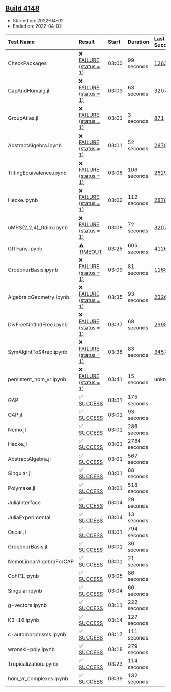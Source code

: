 ## [Build 4148](https://oscarci.mathematik.uni-kl.de/job/oscar-stable/4148/)

* Started on: 2022-04-02
* Ended on: 2022-04-02

| Test Name    | Result | Start | Duration | Last Success | First Failure |
|:-------------|:-------|:------|:---------|:-------------|:--------------|
| CheckPackages | ❌ [FAILURE (status = 1)](https://oscarci.mathematik.uni-kl.de/job/oscar-stable/4148/artifact/logs/build-4148/CheckPackages.log) | 03:00 | 99 seconds | [1263](https://oscarci.mathematik.uni-kl.de/job/oscar-stable/1263/) | [1264](https://oscarci.mathematik.uni-kl.de/job/oscar-stable/1264/) |
| CapAndHomalg.jl | ❌ [FAILURE (status = 1)](https://oscarci.mathematik.uni-kl.de/job/oscar-stable/4148/artifact/logs/build-4148/CapAndHomalg.jl.log) | 03:03 | 63 seconds | [3207](https://oscarci.mathematik.uni-kl.de/job/oscar-stable/3207/) | [3208](https://oscarci.mathematik.uni-kl.de/job/oscar-stable/3208/) |
| GroupAtlas.jl | ❌ [FAILURE (status = 1)](https://oscarci.mathematik.uni-kl.de/job/oscar-stable/4148/artifact/logs/build-4148/GroupAtlas.jl.log) | 03:01 | 3 seconds | [871](https://oscarci.mathematik.uni-kl.de/job/oscar-stable/871/) | [872](https://oscarci.mathematik.uni-kl.de/job/oscar-stable/872/) |
| AbstractAlgebra.ipynb | ❌ [FAILURE (status = 1)](https://oscarci.mathematik.uni-kl.de/job/oscar-stable/4148/artifact/logs/build-4148/AbstractAlgebra.ipynb.log) | 03:01 | 52 seconds | [2878](https://oscarci.mathematik.uni-kl.de/job/oscar-stable/2878/) | [2879](https://oscarci.mathematik.uni-kl.de/job/oscar-stable/2879/) |
| TiltingEquivalence.ipynb | ❌ [FAILURE (status = 1)](https://oscarci.mathematik.uni-kl.de/job/oscar-stable/4148/artifact/logs/build-4148/TiltingEquivalence.ipynb.log) | 03:06 | 106 seconds | [2629](https://oscarci.mathematik.uni-kl.de/job/oscar-stable/2629/) | [2630](https://oscarci.mathematik.uni-kl.de/job/oscar-stable/2630/) |
| Hecke.ipynb | ❌ [FAILURE (status = 1)](https://oscarci.mathematik.uni-kl.de/job/oscar-stable/4148/artifact/logs/build-4148/Hecke.ipynb.log) | 03:02 | 112 seconds | [2878](https://oscarci.mathematik.uni-kl.de/job/oscar-stable/2878/) | [2879](https://oscarci.mathematik.uni-kl.de/job/oscar-stable/2879/) |
| uMPS(2,2,4)_0dim.ipynb | ❌ [FAILURE (status = 1)](https://oscarci.mathematik.uni-kl.de/job/oscar-stable/4148/artifact/logs/build-4148/uMPS-2-2-4-_0dim.ipynb.log) | 03:08 | 72 seconds | [3207](https://oscarci.mathematik.uni-kl.de/job/oscar-stable/3207/) | [3208](https://oscarci.mathematik.uni-kl.de/job/oscar-stable/3208/) |
| GITFans.ipynb | ⚠ [TIMEOUT](https://oscarci.mathematik.uni-kl.de/job/oscar-stable/4148/artifact/logs/build-4148/GITFans.ipynb.log) | 03:25 | 605 seconds | [4126](https://oscarci.mathematik.uni-kl.de/job/oscar-stable/4126/) | [4127](https://oscarci.mathematik.uni-kl.de/job/oscar-stable/4127/) |
| GroebnerBasis.ipynb | ❌ [FAILURE (status = 1)](https://oscarci.mathematik.uni-kl.de/job/oscar-stable/4148/artifact/logs/build-4148/GroebnerBasis.ipynb.log) | 03:09 | 81 seconds | [1168](https://oscarci.mathematik.uni-kl.de/job/oscar-stable/1168/) | [1169](https://oscarci.mathematik.uni-kl.de/job/oscar-stable/1169/) |
| AlgebraicGeometry.ipynb | ❌ [FAILURE (status = 1)](https://oscarci.mathematik.uni-kl.de/job/oscar-stable/4148/artifact/logs/build-4148/AlgebraicGeometry.ipynb.log) | 03:35 | 93 seconds | [2326](https://oscarci.mathematik.uni-kl.de/job/oscar-stable/2326/) | [2327](https://oscarci.mathematik.uni-kl.de/job/oscar-stable/2327/) |
| DivFreeNotIndFree.ipynb | ❌ [FAILURE (status = 1)](https://oscarci.mathematik.uni-kl.de/job/oscar-stable/4148/artifact/logs/build-4148/DivFreeNotIndFree.ipynb.log) | 03:37 | 68 seconds | [2998](https://oscarci.mathematik.uni-kl.de/job/oscar-stable/2998/) | [2999](https://oscarci.mathematik.uni-kl.de/job/oscar-stable/2999/) |
| SymAlgIntToS4rep.ipynb | ❌ [FAILURE (status = 1)](https://oscarci.mathematik.uni-kl.de/job/oscar-stable/4148/artifact/logs/build-4148/SymAlgIntToS4rep.ipynb.log) | 03:38 | 83 seconds | [3457](https://oscarci.mathematik.uni-kl.de/job/oscar-stable/3457/) | [3458](https://oscarci.mathematik.uni-kl.de/job/oscar-stable/3458/) |
| persistent_hom_vr.ipynb | ❌ [FAILURE (status = 1)](https://oscarci.mathematik.uni-kl.de/job/oscar-stable/4148/artifact/logs/build-4148/persistent_hom_vr.ipynb.log) | 03:41 | 15 seconds | unknown | unknown |
| GAP | ✅ [SUCCESS](https://oscarci.mathematik.uni-kl.de/job/oscar-stable/4148/artifact/logs/build-4148/GAP.log) | 03:01 | 175 seconds |  |  |
| GAP.jl | ✅ [SUCCESS](https://oscarci.mathematik.uni-kl.de/job/oscar-stable/4148/artifact/logs/build-4148/GAP.jl.log) | 03:01 | 93 seconds |  |  |
| Nemo.jl | ✅ [SUCCESS](https://oscarci.mathematik.uni-kl.de/job/oscar-stable/4148/artifact/logs/build-4148/Nemo.jl.log) | 03:01 | 286 seconds |  |  |
| Hecke.jl | ✅ [SUCCESS](https://oscarci.mathematik.uni-kl.de/job/oscar-stable/4148/artifact/logs/build-4148/Hecke.jl.log) | 03:01 | 2784 seconds |  |  |
| AbstractAlgebra.jl | ✅ [SUCCESS](https://oscarci.mathematik.uni-kl.de/job/oscar-stable/4148/artifact/logs/build-4148/AbstractAlgebra.jl.log) | 03:01 | 567 seconds |  |  |
| Singular.jl | ✅ [SUCCESS](https://oscarci.mathematik.uni-kl.de/job/oscar-stable/4148/artifact/logs/build-4148/Singular.jl.log) | 03:01 | 88 seconds |  |  |
| Polymake.jl | ✅ [SUCCESS](https://oscarci.mathematik.uni-kl.de/job/oscar-stable/4148/artifact/logs/build-4148/Polymake.jl.log) | 03:01 | 518 seconds |  |  |
| JuliaInterface | ✅ [SUCCESS](https://oscarci.mathematik.uni-kl.de/job/oscar-stable/4148/artifact/logs/build-4148/JuliaInterface.log) | 03:04 | 29 seconds |  |  |
| JuliaExperimental | ✅ [SUCCESS](https://oscarci.mathematik.uni-kl.de/job/oscar-stable/4148/artifact/logs/build-4148/JuliaExperimental.log) | 03:04 | 13 seconds |  |  |
| Oscar.jl | ✅ [SUCCESS](https://oscarci.mathematik.uni-kl.de/job/oscar-stable/4148/artifact/logs/build-4148/Oscar.jl.log) | 03:01 | 794 seconds |  |  |
| GroebnerBasis.jl | ✅ [SUCCESS](https://oscarci.mathematik.uni-kl.de/job/oscar-stable/4148/artifact/logs/build-4148/GroebnerBasis.jl.log) | 03:01 | 36 seconds |  |  |
| NemoLinearAlgebraForCAP | ✅ [SUCCESS](https://oscarci.mathematik.uni-kl.de/job/oscar-stable/4148/artifact/logs/build-4148/NemoLinearAlgebraForCAP.log) | 03:01 | 21 seconds |  |  |
| CohP1.ipynb | ✅ [SUCCESS](https://oscarci.mathematik.uni-kl.de/job/oscar-stable/4148/artifact/logs/build-4148/CohP1.ipynb.log) | 03:05 | 86 seconds |  |  |
| Singular.ipynb | ✅ [SUCCESS](https://oscarci.mathematik.uni-kl.de/job/oscar-stable/4148/artifact/logs/build-4148/Singular.ipynb.log) | 03:04 | 66 seconds |  |  |
| g-vectors.ipynb | ✅ [SUCCESS](https://oscarci.mathematik.uni-kl.de/job/oscar-stable/4148/artifact/logs/build-4148/g-vectors.ipynb.log) | 03:11 | 222 seconds |  |  |
| K3-16.ipynb | ✅ [SUCCESS](https://oscarci.mathematik.uni-kl.de/job/oscar-stable/4148/artifact/logs/build-4148/K3-16.ipynb.log) | 03:14 | 127 seconds |  |  |
| c-automorphisms.ipynb | ✅ [SUCCESS](https://oscarci.mathematik.uni-kl.de/job/oscar-stable/4148/artifact/logs/build-4148/c-automorphisms.ipynb.log) | 03:17 | 111 seconds |  |  |
| wronski-poly.ipynb | ✅ [SUCCESS](https://oscarci.mathematik.uni-kl.de/job/oscar-stable/4148/artifact/logs/build-4148/wronski-poly.ipynb.log) | 03:18 | 279 seconds |  |  |
| Tropicalization.ipynb | ✅ [SUCCESS](https://oscarci.mathematik.uni-kl.de/job/oscar-stable/4148/artifact/logs/build-4148/Tropicalization.ipynb.log) | 03:23 | 114 seconds |  |  |
| hom_vr_complexes.ipynb | ✅ [SUCCESS](https://oscarci.mathematik.uni-kl.de/job/oscar-stable/4148/artifact/logs/build-4148/hom_vr_complexes.ipynb.log) | 03:39 | 132 seconds |  |  |
